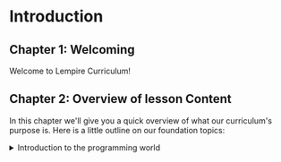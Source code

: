 # Introduction

## Chapter 1: Welcoming

Welcome to Lempire Curriculum!

## Chapter 2: Overview of lesson Content

In this chapter we'll give you a quick overview of what our curriculum's purpose is.
Here is a little outline on our foundation topics:

<details>
  <summary>Introduction to the programming world</summary>
    <ul>
      <li>What is programming?</li>
      <li>The history of programming</li>
      <li>Principles of Programming</li>
      <li><details><summary>How do I program?</summary>
        <ul>
          <li>OS</li>
          <li>IDE</li>
          <li>Installations</li>
        </ul>
      </details></li>
    </ul>
</details>
